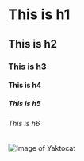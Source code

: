 # This is h1
## This is h2
### This is h3
#### This is h4
##### This is h5
###### This is h6
![Image of Yaktocat](https://octodex.github.com/images/yaktocat.png)
